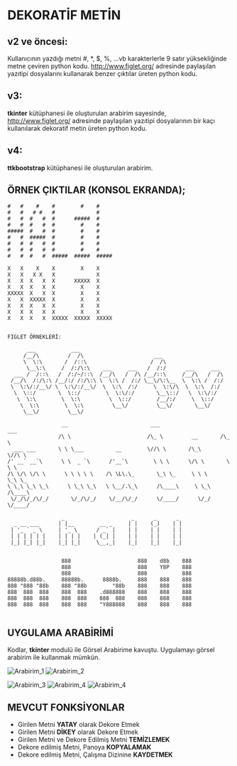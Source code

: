 # DEKORATİF METİN

## v2 ve öncesi:
Kullanıcının yazdığı metni #, *, $, %, ...vb karakterlerle 9 satır yüksekliğinde metne çeviren python kodu.
http://www.figlet.org/ adresinde paylaşılan yazıtipi dosyalarını kullanarak benzer çıktılar üreten python kodu.

## v3:
**tkinter** kütüphanesi ile oluşturulan arabirim sayesinde, http://www.figlet.org/ adresinde paylaşılan yazıtipi dosyalarının bir kaçı kullanılarak dekoratif metin üreten python kodu.

## v4:
**ttkbootstrap** kütüphanesi ile oluşturulan arabirim.

## ÖRNEK ÇIKTILAR (KONSOL EKRANDA);

```
#   #    #    #        #    #      
#   #   # #   #             #      
#   #  #   #  #      #####  #      
#   #  #   #  #        #    #      
#####  #   #  #        #    #      
#   #  #####  #        #    #      
#   #  #   #  #        #    #      
#   #  #   #  #        #    #      
#   #  #   #  #####  #####  ##### 

X   X    X    X        X    X      
X   X   X X   X             X      
X   X  X   X  X      XXXXX  X      
X   X  X   X  X        X    X      
XXXXX  X   X  X        X    X      
X   X  XXXXX  X        X    X      
X   X  X   X  X        X    X      
X   X  X   X  X        X    X      
X   X  X   X  XXXXX  XXXXX  XXXXX


FIGLET ÖRNEKLERİ:

      ___           ___                                             
     /__/\         /  /\                      ___                   
     \  \:\       /  /::\                    /  /\                  
      \__\:\     /  /:/\:\    ___     ___   /  /:/      ___     ___ 
  ___ /  /::\   /  /:/~/::\  /__/\   /  /\ /__/::\     /__/\   /  /\
 /__/\  /:/\:\ /__/:/ /:/\:\ \  \:\ /  /:/ \__\/\:\__  \  \:\ /  /:/
 \  \:\/:/__\/ \  \:\/:/__\/  \  \:\  /:/     \  \:\/\  \  \:\  /:/ 
  \  \::/       \  \::/        \  \:\/:/       \__\::/   \  \:\/:/  
   \  \:\        \  \:\         \  \::/        /__/:/     \  \::/   
    \  \:\        \  \:\         \__\/         \__\/       \__\/    
     \__\/         \__\/                                            

                 __                          ___                    ___         
                /\ \                        /\_ \         __       /\_ \        
  ___ ___       \ \ \___          __        \//\ \       /\_\      \//\ \       
/' __` __`\      \ \  _ `\      /'__`\        \ \ \      \/\ \       \ \ \      
/\ \/\ \/\ \      \ \ \ \ \    /\ \L\.\_       \_\ \_     \ \ \       \_\ \_    
\ \_\ \_\ \_\      \ \_\ \_\   \ \__/.\_\      /\____\     \ \_\      /\____\   
 \/_/\/_/\/_/       \/_/\/_/    \/__/\/_/      \/____/      \/_/      \/____/

                 _                     _      _      _    
  _ __ ___      | |__        __ _     | |    (_)    | |   
 | '_ ` _ \     | '_ \      / _` |    | |    | |    | |   
 | | | | | |    | | | |    | (_| |    | |    | |    | |   
 |_| |_| |_|    |_| |_|     \__,_|    |_|    |_|    |_|     
                                             
                                                                                                                  
                 888                     888    d8b    888    
                 888                     888    Y8P    888    
                 888                     888           888    
88888b.d88b.     88888b.      8888b.     888    888    888    
888 "888 "88b    888 "88b        "88b    888    888    888    
888  888  888    888  888    .d888888    888    888    888    
888  888  888    888  888    888  888    888    888    888    
888  888  888    888  888    "Y888888    888    888    888
                                                                                                                 
```
## UYGULAMA ARABİRİMİ

Kodlar, **tkinter** modulü ile Görsel Arabirime kavuştu.
Uygulamayı görsel arabirim ile kullanmak mümkün.

![Arabirim_1](Arabirim_v3_1.png)
![Arabirim_2](Arabirim_v3_2.png)

![Arabirim_3](Arabirim_v4_1.png)
![Arabirim_4](Arabirim_v4_2.png)
![Arabirim_4](Arabirim_v4_3.png)

## MEVCUT FONKSİYONLAR

* Girilen Metni **YATAY** olarak Dekore Etmek
* Girilen Metni **DİKEY** olarak Dekore Etmek
* Girilen Metni ve Dekore Edilmiş Metni **TEMİZLEMEK**
* Dekore edilmiş Metni, Panoya **KOPYALAMAK**
* Dekore edilmiş Metni, Çalışma Dizinine **KAYDETMEK**
